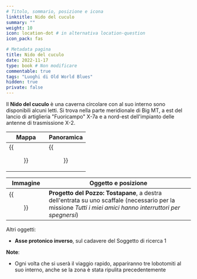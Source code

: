 ```yaml
---
# Titolo, sommario, posizione e icona
linktitle: Nido del cuculo
summary: ""
weight: 10
icon: location-dot # in alternativa location-question
icon_pack: fas

# Metadata pagina
title: Nido del cuculo
date: 2022-11-17
type: book # Non modificare
commentable: true
tags: "Luoghi di Old World Blues"
hidden: true
private: false
---
```


<div class="fnv">

Il **Nido del cuculo** è una caverna circolare con al suo interno sono disponibili alcuni letti. Si trova nella parte meridionale di Big MT, a est del lancio di artiglieria "Fuoricampo" X-7a e a nord-est dell'impianto delle antenne di trasmissione X-2.

| Mappa | Panoramica |
| ----- | ---------- |
|  {{<figure src="fnv/Cuckoos_Nest_loc.webp">}}     |  {{<figure src="fnv/Cuckoos_Nest.webp">}}          | 

| Immagine | Oggetto e posizione |
| -------- | ------------------- |
| {{<figure src="fnv/Sink_Project_Toaster_Cuckoo_Nest.webp">}}         | **Progetto del Pozzo: Tostapane**, a destra dell'entrata su uno scaffale (necessario per la missione _Tutti i miei amici hanno interruttori per spegnersi_)                    |

Altri oggetti:
- **Asse protonico inverso**, sul cadavere del Soggetto di ricerca 1

**Note**:
- Ogni volta che si userà il viaggio rapido, appariranno tre lobotomiti al suo interno, anche se la zona è stata ripulita precedentemente

</div>

